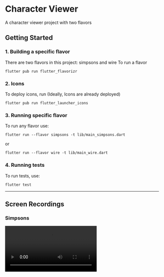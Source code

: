 # Character Viewer

A character viewer project with two flavors

## Getting Started
### 1. Building a specific flavor

There are two flavors in this project: simpsons and wire
To run a flavor
```
flutter pub run flutter_flavorizr
```
### 2. Icons
To deploy icons, run (Ideally, Icons are already  deployed)
```
flutter pub run flutter_launcher_icons
```

### 3. Running specific flavor
To run any flavor use:
```
flutter run --flavor simpsons -t lib/main_simpsons.dart
```
 or 
```
flutter run --flavor wire -t lib/main_wire.dart
```

### 4. Running tests
To run tests, use:
```
flutter test
```

[//]: # (horizontal line)
---
[//]: # (Path: README.md)

## Screen Recordings
### Simpsons
![Simpsons](./ScreenRecording/low_res.mp4)


